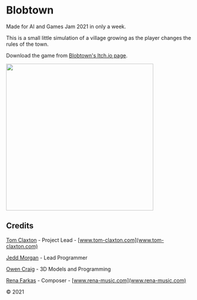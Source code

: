 # Blobtown
Made for AI and Games Jam 2021 in only a week.

This is a small little simulation of a village growing as the player changes the rules of the town.

Download the game from [Blobtown's Itch.io page](https://claxtont.itch.io/blobtown).

<img src="https://img.itch.zone/aW1hZ2UvMTA2ODE4OS82MTI1OTgxLnBuZw==/original/IRyKI1.png" width="400" />


## Credits

[Tom Claxton](https://github.com/Claxtont) - Project Lead - [www.tom-claxton.com](www.tom-claxton.com)

[Jedd Morgan](github.com/JR-Morgan) - Lead Programmer

[Owen Craig](github.com/Jiynto) - 3D Models and Programming

[Rena Farkas](https://github.com/JoywolfMusic) - Composer - [www.rena-music.com](www.rena-music.com)

© 2021
